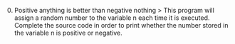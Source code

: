 0. Positive anything is better than negative nothing > This program will assign a random number to the variable n each time it is executed. Complete the source code in order to print whether the number stored in the variable n is positive or negative.



